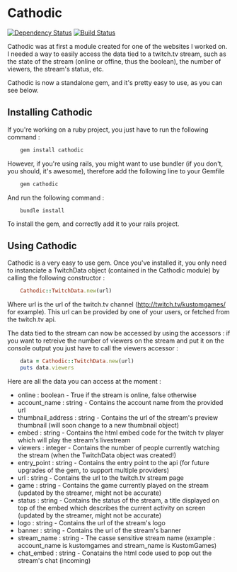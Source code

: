 Cathodic
================================
[![Dependency Status](https://gemnasium.com/kustom666/cathodic.png)](https://gemnasium.com/kustom666/cathodic)  [![Build Status](https://travis-ci.org/kustom666/cathodic.png?branch=master)](https://travis-ci.org/kustom666/cathodic)

Cathodic was at first a module created for one of the websites I worked on. 
I needed a way to easily access the data tied to a twitch.tv stream, such as the state of the stream (online or offine, thus the boolean), the number of viewers, the stream's status, etc.

Cathodic is now a standalone gem, and it's pretty easy to use, as you can see below.

Installing Cathodic
-----------------------------

If you're working on a ruby project, you just have to run the following command : 
```ruby
	gem install cathodic
```

However, if you're using rails, you might want to use bundler (if you don't, you should, it's awesome), therefore add the following line to your Gemfile
```ruby
	gem cathodic
```

And run the following command : 
```console
	bundle install
```

To install the gem, and correctly add it to your rails project.

Using Cathodic
------------------------------

Cathodic is a very easy to use gem. Once you've installed it, you only need to instanciate a TwitchData object (contained in the Cathodic module) by calling the following constructor :
```ruby
	Cathodic::TwitchData.new(url)
```
Where url is the url of the twitch.tv channel (http://twitch.tv/kustomgames/ for example). This url can be provided by one of your users, or fetched from the twitch.tv api.

The data tied to the stream can now be accessed by using the accessors : if you want to retreive the number of viewers on the stream and put it on the console output you just have to call the viewers accessor : 
```ruby
	data = Cathodic::TwitchData.new(url)
	puts data.viewers
```
Here are all the data you can access at the moment : 

* online : boolean - True if the stream is online, false otherwise
* account_name : string - Contains the account name from the provided url
* thumbnail_address : string - Contains the url of the stream's preview thumbnail (will soon change to a new thumbnail object)
* embed : string - Contains the html embed code for the twitch tv player which will play the stream's livestream
* viewers : integer - Contains the number of people currently watching the stream (when the TwitchData object was created!)
* entry_point : string - Contains the entry point to the api (for future upgrades of the gem, to support multiple providers)
* url : string - Contains the url to the twitch.tv stream page
* game : string - Contains the game currently played on the stream (updated by the streamer, might not be accurate)
* status : string - Contains the status of the stream, a title displayed on top of the embed which describes the current activity on screen (updated by the streamer, might not be accurate)
* logo : string - Contains the url of the stream's logo
* banner : string - Contains the url of the stream's banner
* stream_name : string - The casse sensitive stream name (example : account_name is kustomgames and stream_name is KustomGames)
* chat_embed : string - Conatains the html code used to pop out the stream's chat (incoming)



